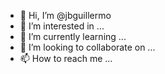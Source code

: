 - 👋 Hi, I’m @jbguillermo
- 👀 I’m interested in ...
- 🌱 I’m currently learning ...
- 💞️ I’m looking to collaborate on ...
- 📫 How to reach me ...

<!---
jbguillermo/jbguillermo is a ✨ special ✨ repository because its `README.md` (this file) appears on your GitHub profile.
You can click the Preview link to take a look at your changes.
--->
